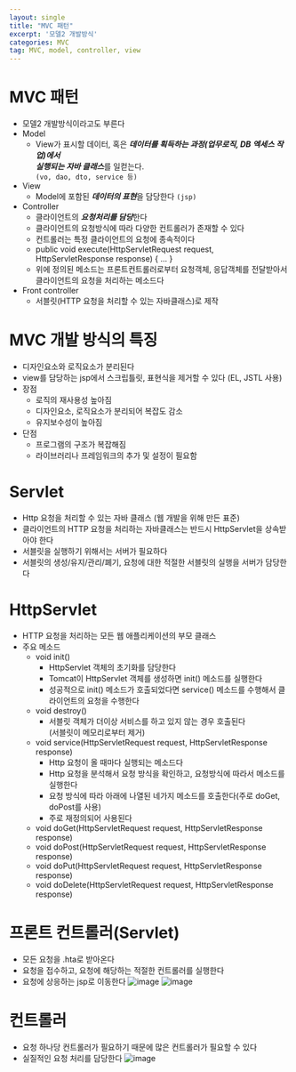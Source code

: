 ```yaml
---
layout: single
title: "MVC 패턴"
excerpt: '모델2 개발방식'
categories: MVC
tag: MVC, model, controller, view
---
```


# MVC 패턴
- 모델2 개발방식이라고도 부른다
- Model
  + View가 표시할 데이터, 혹은 ***데이터를 획득하는 과정(업무로직, DB 엑세스 작업)에서 <br>
  실행되는 자바 클래스***를 일컫는다. <br> `(vo, dao, dto, service 등)`
- View
  + Model에 포함된 ***데이터의 표현***을 담당한다 `(jsp)`
- Controller
  + 클라이언트의 ***요청처리를 담당***한다
  + 클라이언트의 요청방식에 따라 다양한 컨트롤러가 존재할 수 있다
  + 컨트롤러는 특정 클라이언트의 요청에 종속적이다
  + public void execute(HttpServletRequest request, HttpServletResponse response) { ... }
  + 위에 정의된 메소드는 프론트컨트롤러로부터 요청객체, 응답객체를 전달받아서 클라이언트의 요청을 처리하는 메소드다
- Front controller
  + 서블릿(HTTP 요청을 처리할 수 있는 자바클래스)로 제작

# MVC 개발 방식의 특징
- 디자인요소와 로직요소가 분리된다
- view를 담당하는 jsp에서 스크립틀릿, 표현식을 제거할 수 있다 (EL, JSTL 사용)
- 장점
  + 로직의 재사용성 높아짐
  + 디자인요소, 로직요소가 분리되어 복잡도 감소
  + 유지보수성이 높아짐
- 단점
  + 프로그램의 구조가 복잡해짐
  + 라이브러리나 프레임워크의 추가 및 설정이 필요함

# Servlet
- Http 요청을 처리할 수 있는 자바 클래스 (웹 개발을 위해 만든 표준)
- 클라이언트의 HTTP 요청을 처리하는 자바클래스는 반드시 HttpServlet을 상속받아야 한다
- 서블릿을 실행하기 위해서는 서버가 필요하다
- 서블릿의 생성/유지/관리/폐기, 요청에 대한 적절한 서블릿의 실행을 서버가 담당한다

# HttpServlet
- HTTP 요청을 처리하는 모든 웹 애플리케이션의 부모 클래스
- 주요 메소드
  + void init()
    + HttpServlet 객체의 초기화를 담당한다
    + Tomcat이 HttpServlet 객체를 생성하면 init() 메소드를 실행한다
    + 성공적으로 init() 메소드가 호출되었다면 service() 메소드를 수행해서 클라이언트의 요청을 수행한다
  + void destroy()
    + 서블릿 객체가 더이상 서비스를 하고 있지 않는 경우 호출된다<br>(서블릿이 메모리로부터 제거)
  + void service(HttpServletRequest request, HttpServletResponse response)
    + Http 요청이 올 때마다 실행되는 메소드다
    + Http 요청을 분석해서 요청 방식을 확인하고, 요청방식에 따라서 메소드를 실행한다
    + 요청 방식에 따라 아래에 나열된 네가지 메소드를 호출한다(주로 doGet, doPost를 사용)
    + 주로 재정의되어 사용된다
  + void doGet(HttpServletRequest request, HttpServletResponse response)
  + void doPost(HttpServletRequest request, HttpServletResponse response)
  + void doPut(HttpServletRequest request, HttpServletResponse response)
  + void doDelete(HttpServletRequest request, HttpServletResponse response)

# 프론트 컨트롤러(Servlet)
- 모든 요청을 .hta로 받아온다
- 요청을 접수하고, 요청에 해당하는 적절한 컨트롤러를 실행한다
- 요청에 상응하는 jsp로 이동한다
![image](https://user-images.githubusercontent.com/87356533/145699320-3c5e0376-13fd-468b-9097-f54a5379cead.png)
![image](https://user-images.githubusercontent.com/87356533/145699332-b094510b-c40d-447d-9093-282c3ed6d26d.png)

# 컨트롤러
- 요청 하나당 컨트롤러가 필요하기 때문에 많은 컨트롤러가 필요할 수 있다
- 실질적인 요청 처리를 담당한다
![image](https://user-images.githubusercontent.com/87356533/145699290-4ebf2690-deb1-4fe6-bb69-ef76f2966f4f.png)
